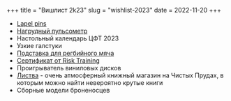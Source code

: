 +++
title = "Вишлист 2k23"
slug = "wishlist-2023"
date = 2022-11-20
+++

* [Lapel pins](https://friendfunction.ru/shop/znachki-tatu-patchi/)
* [Нагрудный пульсометр](https://www.ozon.ru/context/detail/id/158209289/)
* Настольный календарь ЦФТ 2023
* Узкие галстуки
* [Подставка для регбийного мяча](https://www.ozon.ru/product/podstavka-dlya-regbiynogo-myacha-gilbert-quicker-kicker-ii-674455659)
* [Сертификат от Risk Training](http://risk-training.pro/calendar)
* Проигрыватель виниловых дисков
* [Листва](https://vk.com/listva_books_msk) - очень атмосферный книжный магазин на Чистых Прудах, в которым можно найти невероятно крутые книги
* Сборные модели броненосцев 
